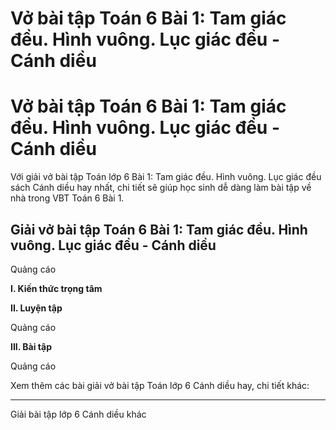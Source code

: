 # Vở bài tập Toán 6 Bài 1: Tam giác đều. Hình vuông. Lục giác đều - Cánh diều

# Vở bài tập Toán 6 Bài 1: Tam giác đều. Hình vuông. Lục giác đều - Cánh diều

Với giải vở bài tập Toán lớp 6 Bài 1: Tam giác đều. Hình vuông. Lục giác đều sách Cánh diều hay nhất, chi tiết sẽ giúp học sinh dễ dàng làm bài tập về nhà trong VBT Toán 6 Bài 1.

## Giải vở bài tập Toán 6 Bài 1: Tam giác đều. Hình vuông. Lục giác đều - Cánh diều

Quảng cáo

**I. Kiến thức trọng tâm**

**II. Luyện tập**

Quảng cáo

**III. Bài tập**

Quảng cáo

Xem thêm các bài giải vở bài tập Toán lớp 6 Cánh diều hay, chi tiết khác:

* * *

Giải bài tập lớp 6 Cánh diều khác
